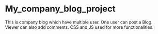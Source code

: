 # My_company_blog_project
This is company blog which have multiple user. One user can post a Blog. Viewer can also add comments. CSS and JS used for more functionalities.
